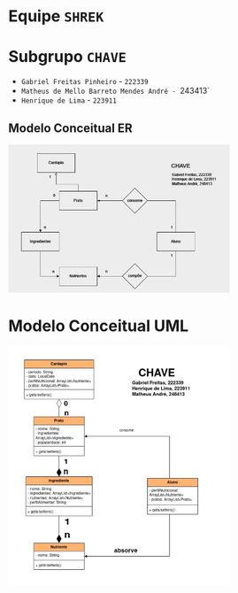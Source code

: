 # Equipe `SHREK`

# Subgrupo `CHAVE`
* `Gabriel Freitas Pinheiro` - `222339`
* `Matheus de Mello Barreto Mendes André - `243413`
* `Henrique de Lima` - `223911`

## Modelo Conceitual ER

<img src="images/ER.png" width="400px" height="auto">

# Modelo Conceitual UML

<img src="images/UML.jpg" width="400px" height="auto">
